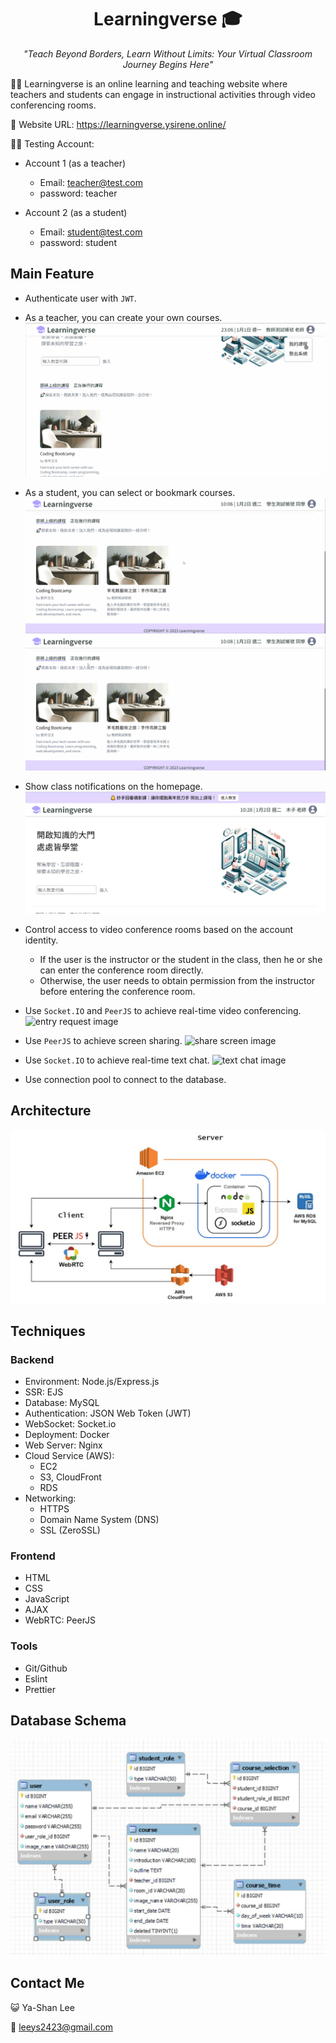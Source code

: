 <h1 align="center"> Learningverse 🎓</h1>

<p align="center"> <i>"Teach Beyond Borders, Learn Without Limits: Your Virtual Classroom Journey Begins Here"</i></p>

👩‍🏫 Learningverse is an online learning and teaching website where teachers and students can engage in instructional activities through video conferencing rooms.

🔗 Website URL: https://learningverse.ysirene.online/

👨‍💻 Testing Account:

- Account 1 (as a teacher)

  - Email: teacher@test.com
  - password: teacher

- Account 2 (as a student)
  - Email: student@test.com
  - password: student

## Main Feature

- Authenticate user with `JWT`.

- As a teacher, you can create your own courses.
  ![create course image](static/image/demo/create_course.gif)

- As a student, you can select or bookmark courses.
  ![register course image](static/image/demo/select_course.gif)
  ![bookmark course image](static/image/demo/bookmark_course.gif)

- Show class notifications on the homepage.
  ![class notification image](static/image/demo/class_notification.JPG)

- Control access to video conference rooms based on the account identity.

  - If the user is the instructor or the student in the class, then he or she can enter the conference room directly.
  - Otherwise, the user needs to obtain permission from the instructor before entering the conference room.

- Use `Socket.IO` and `PeerJS` to achieve real-time video conferencing.
  ![entry request image](static/image/demo/entry_request.gif)

- Use `PeerJS` to achieve screen sharing.
  ![share screen image](static/image/demo/share_screen.gif)

- Use `Socket.IO` to achieve real-time text chat.
  ![text chat image](static/image/demo/text_message.gif)

- Use connection pool to connect to the database.

## Architecture

![architecture image](static/image/demo/architecture.JPG)

## Techniques

### Backend

- Environment: Node.js/Express.js
- SSR: EJS
- Database: MySQL
- Authentication: JSON Web Token (JWT)
- WebSocket: Socket.io
- Deployment: Docker
- Web Server: Nginx
- Cloud Service (AWS):
  - EC2
  - S3, CloudFront
  - RDS
- Networking:
  - HTTPS
  - Domain Name System (DNS)
  - SSL (ZeroSSL)

### Frontend

- HTML
- CSS
- JavaScript
- AJAX
- WebRTC: PeerJS

### Tools

- Git/Github
- Eslint
- Prettier

## Database Schema

![database schema image](static/image/demo/database_schema.JPG)

## Contact Me

😺 Ya-Shan Lee

📧 leeys2423@gmail.com
